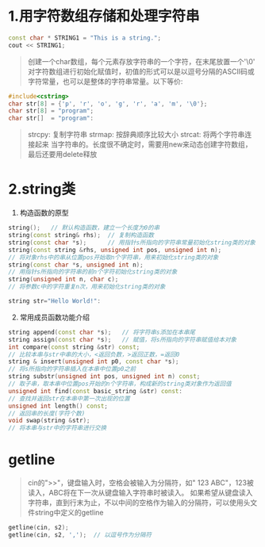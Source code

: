 # 1.用字符数组存储和处理字符串
``` c++
const char * STRING1 = "This is a string.";
cout << STRING1;
```
>创建一个char数组，每个元素存放字符串的一个字符，在末尾放置一个'\0'
>对字符数组进行初始化赋值时，初值的形式可以是以逗号分隔的ASCII码或字符常量，也可以是整体的字符串常量。以下等价:
``` C++
#include<cstring>
char str[8] = {'p', 'r', 'o', 'g', 'r', 'a', 'm', '\0'};
char str[8] = "program";
char str[]  = "program":
```
>strcpy: 复制字符串
>strmap: 按辞典顺序比较大小
>strcat: 将两个字符串连接起来
>当字符串的。长度很不确定时，需要用new来动态创建字符数组，最后还要用delete释放

# 2.string类
1. 构造函数的原型
``` c++
string();	// 默认构造函数，建立一个长度为0的串
string(const string& rhs);	// 复制构造函数
string(const char *s);		// 用指针s所指向的字符串常量初始化string类的对象
string(const string &rhs, unsigned int pos, unsigned int n);
// 将对象rhs中的串从位置pos开始取n个字符串，用来初始化string类的对象
string(const char *s, unsigned int n);
// 用指针s所指向的字符串的前n个字符初始化string类的对象
string(unsigned int n, char c);
// 将参数c中的字符重复n次，用来初始化string类的对象

string str="Hello World!":
```

2. 常用成员函数功能介绍
``` c++
string append(const char *s);	// 将字符串s添加在本串尾
string assign(const char *s);	// 赋值，将s所指向的字符串赋值给本对象
int compare(const string &str) const;
// 比较本串与str中串的大小，<返回负数，>返回正数，=返回0
string & insert(unsigned int p0, const char *s);
// 将s所指向的字符串插入在本串中位置p0之前
string substr(unsigned int pos, unsigned int n) const;
// 取子串，取本串中位置pos开始的n个字符串，构成新的string类对象作为返回值
unsigned int find(const basic_string &str) const:
// 查找并返回str在本串中第一次出现的位置
unsigned int length() const;
// 返回串的长度(字符个数)
void swap(string &str);
// 将本串与str中的字符串进行交换
```

# getline
>cin的">>"，键盘输入时，空格会被输入为分隔符，如"
123 ABC"，123被读入，ABC将在下一次从键盘输入字符串时被读入。
如果希望从键盘读入字符串，直到行末为止，不以中间的空格作为输入的分隔符，可以使用头文件string中定义的getline 
``` c++
getline(cin, s2);
getline(cin, s2, ',');	// 以逗号作为分隔符
```

